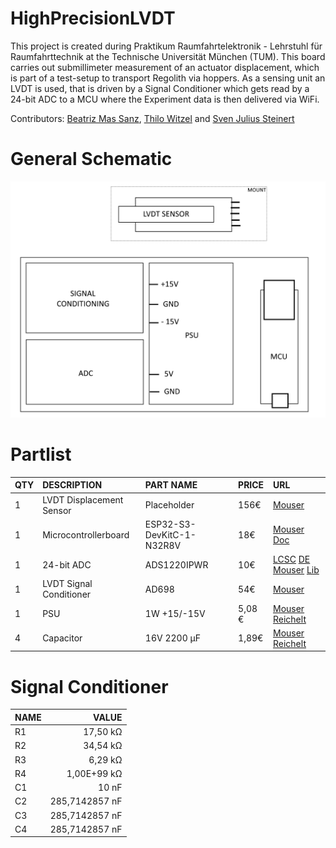 # HighPrecisionLVDT
This project is created during Praktikum Raumfahrtelektronik - Lehrstuhl für Raumfahrttechnik at the Technische Universität München (TUM).
This board carries out submillimeter measurement of an actuator displacement, which is part of a test-setup to transport Regolith via hoppers.
As a sensing unit an LVDT is used, that is driven by a Signal Conditioner which gets read by a 24-bit ADC to a MCU where the Experiment data is then delivered via WiFi.

Contributors: [Beatriz Mas Sanz](https://github.com/beatrizmassanz), [Thilo Witzel](https://github.com/TheWisator) and [Sven Julius Steinert](https://github.com/Sven-J-Steinert)

# General Schematic
![schematic](doc/schematic.png)

# Partlist

|QTY|	DESCRIPTION	|PART NAME| PRICE | URL | 
| :---   | :---   | :---   | :---   | :---   |
|1|	LVDT Displacement Sensor |	Placeholder | 156€ |	[Mouser](https://www.mouser.de/ProductDetail/Measurement-Specialties/02560389-000?qs=%252BgKeJhng5iU0wv8eGISM%252BA%3D%3D) |
|1|	Microcontrollerboard |	ESP32-S3-DevKitC-1-N32R8V | 18€ | [Mouser](https://www.mouser.de/ProductDetail/Espressif-Systems/ESP32-S3-DevKitC-1-N32R8V?qs=Li%252BoUPsLEnvTvWIWLPCZ4g%3D%3D) [Doc](https://docs.espressif.com/projects/esp-idf/en/latest/esp32s3/hw-reference/esp32s3/user-guide-devkitc-1.html)|
|1|	24-bit ADC | ADS1220IPWR  | 10€ | [LCSC](https://www.lcsc.com/product-detail/Analog-To-Digital-Converters-ADCs_Texas-Instruments-ADS1220IPWR_C48263.html) [DE](https://www.exp-tech.de/9105/olimex-bb-ads1220)	[Mouser](https://www.mouser.de/ProductDetail/Texas-Instruments/ADS1220IPWR?qs=5GI1giJCN%252BI6s%2FWJGbZXXQ%3D%3D) [Lib](https://wolles-elektronikkiste.de/ads1220-4-kanal-24-bit-a-d-wandler) |
|1|	LVDT Signal Conditioner | AD698  | 54€  |	[Mouser](https://www.mouser.de/ProductDetail/Analog-Devices/AD698APZ?qs=NmRFExCfTkEHAhvFCYrQIg%3D%3D) |
|1|	PSU | 1W +15/-15V  | 5,08 €  |	[Mouser](https://www.mouser.de/ProductDetail/Murata-Power-Solutions/NMA0512SC?qs=J6Z1PhGvUbzUsAajU0vuCg%3D%3D) [Reichelt](https://www.reichelt.de/dc-dc-wandler-nma-1-w-15-v-33-ma-sil-dual-nma0515sc-p140635.html?&nbc=1) |
|4|	Capacitor | 16V  2200 µF  | 1,89€  |	[Mouser](https://www.mouser.de/ProductDetail/EPCOS-TDK/B41888C4228M000?qs=nadT%2FcWsIvC%2FjwByKwT1Sw%3D%3D) [Reichelt](https://www.reichelt.de/elko-radial-2200-f-16-v-105-low-esr-12-5x25-mm-rm-5-rad-lxz-16-2k2-p166372.html?&nbc=1) |


# Signal Conditioner 

|NAME | VALUE |
| :---   | ---:  |
|R1	|17,50	kΩ|
|R2	|34,54	kΩ|
|R3	|6,29	kΩ|
|R4	|1,00E+99	kΩ|
|C1	|10	nF|
|C2	|285,7142857	nF|
|C3	|285,7142857	nF|
|C4	|285,7142857	nF|

